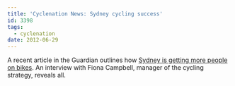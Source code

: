 ```yaml
---
title: 'Cyclenation News: Sydney cycling success'
id: 3398
tags:
  - cyclenation
date: 2012-06-29
---
```


A recent article in the Guardian outlines how [Sydney is getting more people on bikes](https://apps.facebook.com/theguardian/environment/bike-blog/2012/jun/28/sydney-noncyclists-bikes). An interview with Fiona Campbell, manager of the cycling strategy, reveals all.
